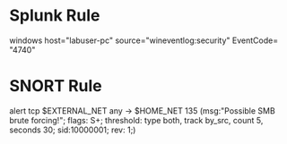 
# Splunk Rule
windows host="labuser-pc" source="wineventlog:security" EventCode= "4740"

# SNORT Rule
 alert tcp $EXTERNAL_NET any -> $HOME_NET 135 (msg:"Possible SMB brute forcing!"; flags: S+; threshold: type both, track by_src, count 5, seconds 30; sid:10000001; rev: 1;)